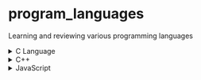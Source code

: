 # program_languages
Learning and reviewing various programming languages

<details>
  <summary>C Language</summary>

  1. [**모두의 코드** Study Record](https://github.com/JoonHyeok-hozy-Kim/program_languages/blob/main/C/modu/c_modu_note.md)
  2. [**learn-c.org** Study Record](https://github.com/JoonHyeok-hozy-Kim/program_languages/blob/main/C/learn-c/note.md)

</details>

<details>
  <summary>C++</summary>

  1. [**모두의 코드** Study Record](https://github.com/JoonHyeok-hozy-Kim/program_languages/blob/main/C%2B%2B/modu/00_C%2B%2B_main.md)

</details>

<details>
  <summary>JavaScript</summary>

  1. [**Programiz** Study Record](https://github.com/JoonHyeok-hozy-Kim/program_languages/blob/main/JavaScript/programiz/note.md)
  2. [**Learn-JS** Study Record](https://github.com/JoonHyeok-hozy-Kim/program_languages/blob/main/JavaScript/learn_js/note.md)

</details>